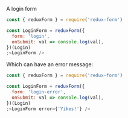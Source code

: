 A login form

```js
const { reduxForm } = require('redux-form')

const LoginForm = reduxForm({
  form: 'login',
  onSubmit: val => console.log(val),
})(Login)
;<LoginForm />
```

Which can have an error message:

```js
const { reduxForm } = require('redux-form')

const LoginForm = reduxForm({
  form: 'login-error',
  onSubmit: val => console.log(val),
})(Login)
;<LoginForm error={'Yikes!'} />
```
